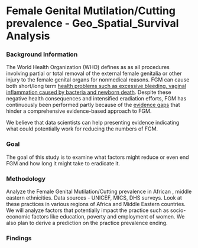 # Female Genital Mutilation/Cutting prevalence - Geo_Spatial_Survival Analysis

### Background Information 

The World Health Organization (WHO) defines as as all procedures involving partial or total removal of the external female genitalia or other injury to the female genital organs for nonmedical reasons. FGM can cause both short/long term [health problems such as excessive bleeding, vaginal inflammation caused by bacteria and newborn death](https://www.sciencedirect.com/topics/medicine-and-dentistry/female-genital-mutilation).  Despite these negative health consequences and intensified eradiation efforts, FGM has continuously been performed partly because of the [evidence gaps](https://www.popcouncil.org/research/evidence-to-end-fgm-c-research-to-help-girls-and-women-thrive1) that hinder a comprehensive evidence-based approach to FGM. 


We believe that data scientists can help presenting evidence indicating what could potentially work for reducing the numbers of FGM.

### Goal

The goal of this study is to examine what factors might reduce or even end FGM and how long it might take to eradicate it. 

### Methodology

Analyze the Female Genital Mutilation/Cutting prevalence in African , middle eastern ethnicities. Data sources - UNICEF, MICS, DHS surveys. Look at these practices in various regions of Africa and Middle Eastern countries. We will analyze factors that potentially impact the practice such as socio-economic factors like education, poverty and employment of women. We also plan to derive a prediction on the practice prevalence ending.

### Findings

